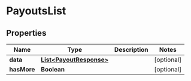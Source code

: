
# PayoutsList

## Properties
Name | Type | Description | Notes
------------ | ------------- | ------------- | -------------
**data** | [**List&lt;PayoutResponse&gt;**](PayoutResponse.md) |  |  [optional]
**hasMore** | **Boolean** |  |  [optional]



